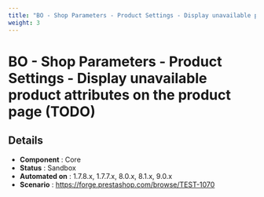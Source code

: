```yaml
---
title: "BO - Shop Parameters - Product Settings - Display unavailable product attributes on the product page (TODO)"
weight: 3
---
```


# BO - Shop Parameters - Product Settings - Display unavailable product attributes on the product page (TODO)
## Details
* **Component** : Core
* **Status** : Sandbox
* **Automated on** : 1.7.8.x, 1.7.7.x, 8.0.x, 8.1.x, 9.0.x
* **Scenario** : https://forge.prestashop.com/browse/TEST-1070

